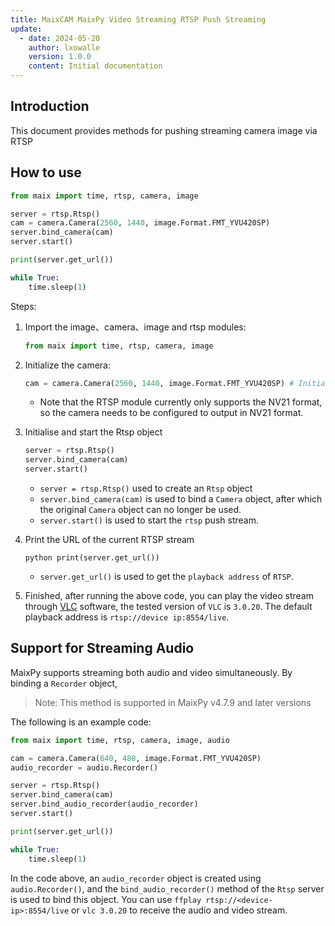 ```yaml
---
title: MaixCAM MaixPy Video Streaming RTSP Push Streaming
update:
  - date: 2024-05-20
    author: lxowalle
    version: 1.0.0
    content: Initial documentation
---
```


## Introduction

This document provides methods for pushing streaming camera image via RTSP

## How to use

```python
from maix import time, rtsp, camera, image

server = rtsp.Rtsp()
cam = camera.Camera(2560, 1440, image.Format.FMT_YVU420SP)
server.bind_camera(cam)
server.start()

print(server.get_url())

while True:
    time.sleep(1)
```

Steps:

1. Import the image、camera、image and rtsp modules:

   ```python
   from maix import time, rtsp, camera, image
   ```

2. Initialize the camera:

   ```python
   cam = camera.Camera(2560, 1440, image.Format.FMT_YVU420SP) # Initialise camera, output resolution 2560x1440 NV21 format
   ```
   - Note that the RTSP module currently only supports the NV21 format, so the camera needs to be configured to output in NV21 format.

3. Initialise and start the Rtsp object

   ```python
   server = rtsp.Rtsp()
   server.bind_camera(cam)
   server.start()
   ```

   - ``server = rtsp.Rtsp()`` used to create an ``Rtsp`` object
   - `server.bind_camera(cam)` is used to bind a `Camera` object, after which the original `Camera` object can no longer be used.
   - `server.start()` is used to start the `rtsp` push stream.

4. Print the URL of the current RTSP stream

   ``python
   print(server.get_url())
   ``

   - ``server.get_url()`` is used to get the ``playback address`` of ``RTSP``.

6. Finished, after running the above code, you can play the video stream through [VLC](https://www.videolan.org/vlc/) software, the tested version of `VLC` is `3.0.20`. The default playback address is `rtsp://device ip:8554/live`.

## Support for Streaming Audio

MaixPy supports streaming both audio and video simultaneously. By binding a `Recorder` object,

> Note: This method is supported in MaixPy v4.7.9 and later versions

The following is an example code:

```python
from maix import time, rtsp, camera, image, audio

cam = camera.Camera(640, 480, image.Format.FMT_YVU420SP)
audio_recorder = audio.Recorder()

server = rtsp.Rtsp()
server.bind_camera(cam)
server.bind_audio_recorder(audio_recorder)
server.start()

print(server.get_url())

while True:
    time.sleep(1)
```

In the code above, an `audio_recorder` object is created using `audio.Recorder()`, and the `bind_audio_recorder()` method of the `Rtsp` server is used to bind this object. You can use `ffplay rtsp://<device-ip>:8554/live` or `vlc 3.0.20` to receive the audio and video stream.